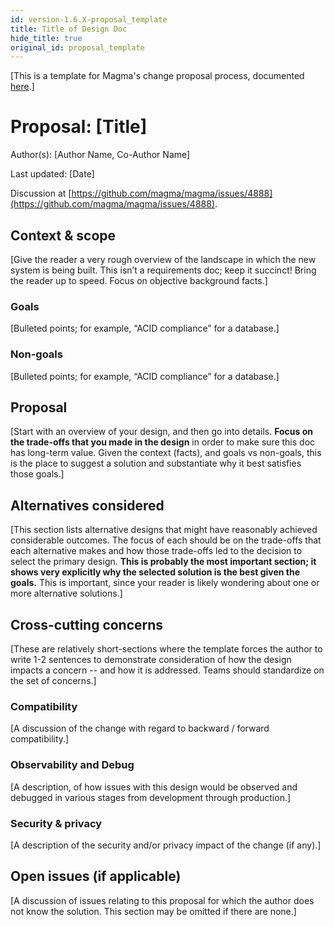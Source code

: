 ```yaml
---
id: version-1.6.X-proposal_template
title: Title of Design Doc
hide_title: true
original_id: proposal_template
---
```


[This is a template for Magma's change proposal process, documented
[here](README.md).]

# Proposal: [Title]

Author(s): [Author Name, Co-Author Name]

Last updated: [Date]

Discussion at
[https://github.com/magma/magma/issues/4888](https://github.com/magma/magma/issues/4888).

## Context & scope

[Give the reader a very rough overview of the landscape in which the new system
is being built.  This isn’t a requirements doc; keep it succinct! Bring the
reader up to speed. Focus on objective background facts.]

### Goals

[Bulleted points; for example, “ACID compliance” for a database.]

### Non-goals

[Bulleted points; for example, “ACID compliance” for a database.]

## Proposal

[Start with an overview of your design, and then go into details. **Focus on
the trade-offs that you made in the design** in order to make sure this doc has
long-term value. Given the context (facts), and goals vs non-goals, this is the
place to suggest a solution and substantiate why it best satisfies those goals.]

## Alternatives considered

[This section lists alternative designs that might have reasonably achieved
considerable outcomes.  The focus of each should be on the trade-offs that each
alternative makes and how those trade-offs led to the decision to select the
primary design. **This is probably the most important section; it shows very
explicitly why the selected solution is the best given the goals.** This is
important, since your reader is likely wondering about one or more alternative
solutions.]

## Cross-cutting concerns

[These are relatively short-sections where the template forces the author to
write 1-2 sentences to demonstrate consideration of how the design impacts a
concern -- and how it is addressed.  Teams should standardize on the set of
concerns.]

### Compatibility

[A discussion of the change with regard to backward / forward compatibility.]

### Observability and Debug

[A description, of how issues with this design would be observed and debugged
in various stages from development through production.]

### Security & privacy

[A description of the security and/or privacy impact of the change (if any).]

## Open issues (if applicable)

[A discussion of issues relating to this proposal for which the author does not
know the solution. This section may be omitted if there are none.]
